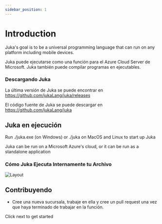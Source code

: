 ```yaml
---
sidebar_position: 1
---
```


# Introduction

Juka's goal is to be a universal programming language that can run on any platform including mobile devices.

Juka puede ejecutarse como una función para el Azure Cloud Server de Microsoft. Juka también puede compilar programas en ejecutables.


### Descargando Juka
La última versión de Juka se puede encontrar en https://github.com/jukaLang/juka/releases

El código fuente de Juka se puede descargar en https://github.com/jukaLang/juka

## Juka en ejecución
Run ./juka.exe (on Windows) or ./juka on MacOS and Linux to start up Juka

Juka can be run on a Microsoft Azure's cloud, or it can be run as a standalone application

### Cómo Juka Ejecuta Internamente tu Archivo
![Layout](/img/Runtime.png)

## Contribuyendo
- Cree una nueva sucursala, trabaje en ella y cree un pull request una vez que haya terminado de trabajar en la función.

Click next to get started